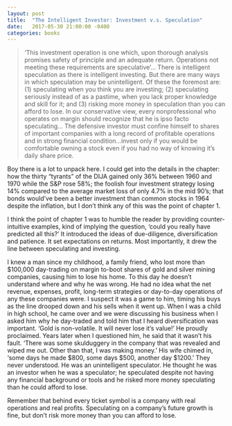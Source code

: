 ```yaml
---
layout: post
title:  "The Intelligent Investor: Investment v.s. Speculation"
date:   2017-05-30 21:00:00 -0400
categories: books
---
```



> ‘This investment operation is one which, upon thorough analysis promises safety of principle and an adequate return. Operations not meeting these requirements are speculative’… There is intelligent speculation as there is intelligent investing. But there are many ways in which speculation may be unintelligent. Of these the foremost are: (1) speculating when you think you are investing; (2) speculating seriously instead of as a pastime, when you lack proper knowledge and skill for it; and (3) risking more money in speculation than you can afford to lose. In our conservative view, every nonprofessional who operates on margin should recognize that he is ipso facto speculating… The defensive investor must confine himself to shares of important companies with a long record of profitable operations and in strong financial condition…invest only if you would be comfortable owning a stock even if you had no way of knowing it’s daily share price.

Boy there is a lot to unpack here. I could get into the details in the chapter: how the thirty “tyrants” of the DIJA gained only 36% between 1960 and 1970 while the S&P rose 58%; the foolish four investment strategy losing 14% compared to the average market loss of only 4.7% in the mid 90’s; that bonds would’ve been a better investment than common stocks in 1964 despite the inflation, but I don’t think any of this was the point of chapter 1.

I think the point of chapter 1 was to humble the reader by providing counter-intuitive examples, kind of implying the question, ‘could you really have predicted all this?’ It introduced the ideas of due-diligence, diversification and patience. It set expectations on returns. Most importantly, it drew the line between speculating and investing.

I knew a man since my childhood, a family friend, who lost more than $100,000 day-trading on margin to-boot shares of gold and silver mining companies, causing him to lose his home. To this day he doesn’t understand where and why he was wrong. He had no idea what the net revenue, expenses, profit, long-term strategies or day-to-day operations of any these companies were. I suspect it was a game to him, timing his buys as the line drooped down and his sells when it went up. When I was a child in high school, he came over and we were discussing his business when I asked him why he day-traded and told him that I heard diversification was important. ‘Gold is non-volatile. It will never lose it’s value!’ He proudly proclaimed. Years later when I questioned him, he said that it wasn’t his fault. ‘There was some skulduggery in the company that was revealed and wiped me out. Other than that, I was making money.’ His wife chimed in, ‘some days he made $800, some days $500, another day $1200.’ They never understood. He was an unintelligent speculator. He thought he was an investor when he was a speculator; he speculated despite not having any financial background or tools and he risked more money speculating than he could afford to lose.

Remember that behind every ticket symbol is a company with real operations and real profits. Speculating on a company’s future growth is fine, but don’t risk more money than you can afford to lose.